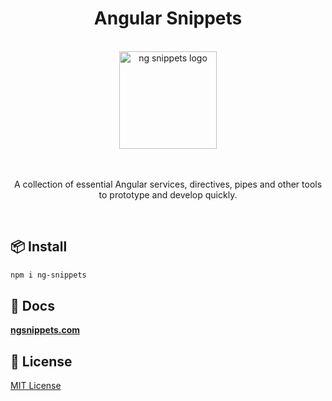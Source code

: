 <div align="center">

# Angular Snippets

<br/>

<img src="https://ngsnippets.com/assets/ng-snippets-logo.svg" title="ng snippets logo" alt="ng snippets logo" width="156">

<br/>
<br/>
<br/>

A collection of essential Angular services, directives, pipes and other tools to prototype and develop quickly.

<br/>

</div>

## 📦 Install

```bash
npm i ng-snippets
```

## 📕 Docs

<a href="https://ngsnippets.com"><strong>ngsnippets.com</strong></a>

## 📄 License

[MIT License](https://github.com/ertunga/ng-snippets/blob/master/LICENSE)
